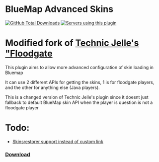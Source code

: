 # BlueMap Advanced Skins
[![GitHub Total Downloads](https://img.shields.io/github/downloads/Semetrix/AdvancedBluemapSkins/total?label=Downloads&color=success "Click here to download the plugin")](https://github.com/Semetrix/AdvancedBluemapSkins/releases/latest)
[![Servers using this plugin](https://img.shields.io/bstats/servers/17778?label=Servers)](https://bstats.org/plugin/bukkit/AdvancedBluemapSkins/17778)

# Modified fork of [Technic Jelle's "Floodgate](https://github.com/TechnicJelle/BlueMapFloodgate)

This plugin aims to allow more advanced configuration of skin loading in Bluemap

It can use 2 different APIs for getting the skins, 1 is for floodgate players, and the other for anything else (Java players). 

This is a changed version of Technic Jelle's plugin since it doesnt just fallback to default BlueMap skin API when the player is question is not a floodgate player

# Todo:
- [Skinsrestorer support instead of custom link](https://github.com/SkinsRestorer/SkinsRestorerX/blob/dev/api/src/main/java/net/skinsrestorer/api/SkinsRestorerAPI.java)

### [Download](../../releases/latest)
